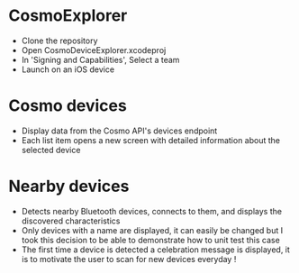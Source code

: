 # CosmoExplorer
- Clone the repository
- Open CosmoDeviceExplorer.xcodeproj
- In 'Signing and Capabilities', Select a team
- Launch on an iOS device

# Cosmo devices
- Display data from the Cosmo API's devices endpoint
- Each list item opens a new screen with detailed information about the selected device

# Nearby devices
- Detects nearby Bluetooth devices, connects to them, and displays the discovered characteristics
- Only devices with a name are displayed, it can easily be changed but I took this decision to be able to demonstrate how to unit test this case
- The first time a device is detected a celebration message is displayed, it is to motivate the user to scan for new devices everyday !
